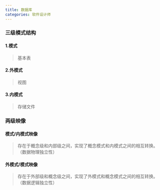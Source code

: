 ```yaml
---
title: 数据库
categories: 软件设计师
---
```

### 三级模式结构

#### 1.模式
>基本表

#### 2.外模式
>视图

#### 3.内模式
>存储文件


### 两级映像

#### 模式/内模式映像

>存在于概念级和内部级之间，实现了概念模式和内模式之间的相互转换。（数据物理独立性）

#### 外模式/模式映像
>存在于外部级和概念级之间，实现了外模式和概念模式之间的相互转换。（数据逻辑独立性）

